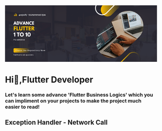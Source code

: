 [![MasterHead](https://raw.githubusercontent.com/ajazify/git_image/main/flutter%20advance.png)](https://linkedin/in/ajazify)
<h1 align="left">Hi👋,Flutter Developer</h1>
<h3 align="left"> Let's learn some advance 'Flutter Business Logics' which you can impliment on your projects to make the project much easier to read!</h3>
<div>   </div>

<h2 align="left">Exception Handler - Network Call</h2>
